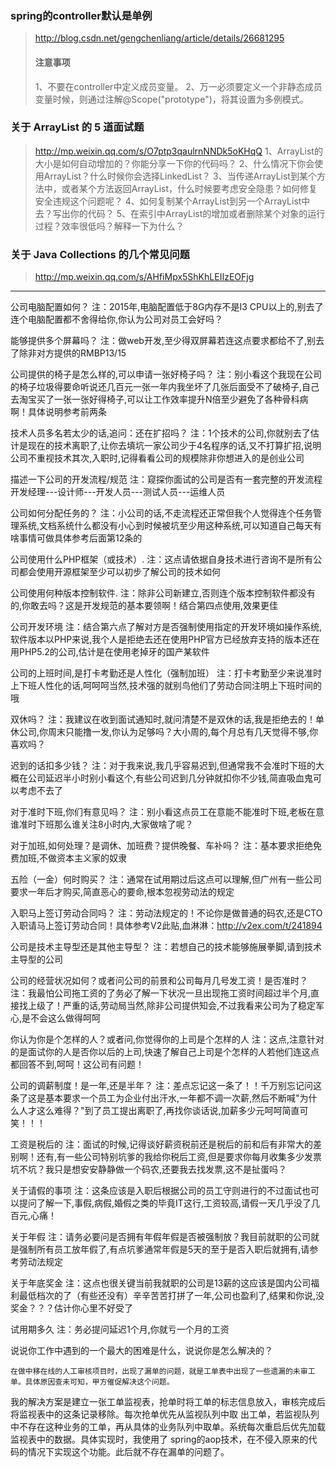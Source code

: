 ### spring的controller默认是单例
> http://blog.csdn.net/gengchenliang/article/details/26681295
> #### 注意事项
> 1、不要在controller中定义成员变量。
> 2、万一必须要定义一个非静态成员变量时候，则通过注解@Scope("prototype")，将其设置为多例模式。
### 关于 ArrayList 的 5 道面试题
> http://mp.weixin.qq.com/s/O7ptp3qaulrnNNDk5oKHqQ
> 1、ArrayList的大小是如何自动增加的？你能分享一下你的代码吗？
> 2、什么情况下你会使用ArrayList？什么时候你会选择LinkedList？
> 3、当传递ArrayList到某个方法中，或者某个方法返回ArrayList，什么时候要考虑安全隐患？如何修复安全违规这个问题呢？
> 4、如何复制某个ArrayList到另一个ArrayList中去？写出你的代码？
> 5、在索引中ArrayList的增加或者删除某个对象的运行过程？效率很低吗？解释一下为什么？
### 关于 Java Collections 的几个常见问题
> http://mp.weixin.qq.com/s/AHfiMpx5ShKhLEIIzEOFjg
--------------------------------------------------------------------------------------
公司电脑配置如何？
注：2015年,电脑配置低于8G内存不是I3 CPU以上的,别去了连个电脑配置都不舍得给你,你认为公司对员工会好吗？

能够提供多个屏幕吗？
注：做web开发,至少得双屏幕若连这点要求都给不了,别去了除非对方提供的RMBP13/15

公司提供的椅子是怎么样的,可以申请一张好椅子吗？
注：别小看这个我现在公司的椅子垃圾得要命听说还几百元一张一年内我坐坏了几张后面受不了破椅子,自己去淘宝买了一张一张好得椅子,可以让工作效率提升N倍至少避免了各种骨科病啊！具体说明参考前两条

技术人员多名若太少的话,追问：还在扩招吗？
注：1个技术的公司,你就别去了估计是现在的技术离职了,让你去填坑一家公司少于4名程序的话,又不打算扩招,说明公司不重视技术其次,入职时,记得看看公司的规模除非你想进入的是创业公司

描述一下公司的开发流程/规范
注：窥探你面试的公司是否有一套完整的开发流程开发经理---设计师---开发人员---测试人员---运维人员

公司如何分配任务的？
注：小公司的话,不走流程还正常但我个人觉得连个任务管理系统,文档系统什么都没有小心到时候被坑至少用这种系统,可以知道自己每天有啥事情可做具体参考后面第12条的

公司使用什么PHP框架（或技术）.
注：这点请依据自身技术进行咨询不是所有公司都会使用开源框架至少可以初步了解公司的技术如何

公司使用何种版本控制软件.
注：除非公司新建立,否则连个版本控制软件都没有的,你敢去吗？这是开发规范的基本要领啊！结合第四点使用,效果更佳

公司开发环境
注：结合第六点了解对方是否强制使用指定的开发环境如操作系统,软件版本以PHP来说,我个人是拒绝去还在使用PHP官方已经放弃支持的版本还在用PHP5.2的公司,估计是在使用老掉牙的国产某软件

公司的上班时间,是打卡考勤还是人性化（强制加班）
注：打卡考勤至少来说准时上下班人性化的话,呵呵呵当然,技术强的就别鸟他们了劳动合同注明上下班时间的哦

双休吗？
注：我建议在收到面试通知时,就问清楚不是双休的话,我是拒绝去的！单休公司,你周末只能撸一发,你认为足够吗？大小周的,每个月总有几天觉得不够,你喜欢吗？

迟到的话扣多少钱？
注：对于我来说,我几乎容易迟到,但通常我不会准时下班的大概在公司延迟半小时别小看这个,有些公司迟到几分钟就扣你不少钱,简直吸血鬼可以考虑不去了

对于准时下班,你们有意见吗？
注：别小看这点员工在意能不能准时下班,老板在意谁准时下班那么谁关注8小时内,大家做啥了呢？

对于加班,如何处理？是调休、加班费？提供晚餐、车补吗？
注：基本要求拒绝免费加班,不做资本主义家的奴隶

五险（一金）何时购买？
注：通常在试用期过后这点可以理解,但广州有一些公司要求一年后才购买,简直恶心的要命,根本忽视劳动法的规定

入职马上签订劳动合同吗？
注：劳动法规定的！不论你是做普通的码农,还是CTO入职请马上签订劳动合同！具体参考V2此贴,血淋淋：http://v2ex.com/t/241894

公司是技术主导型还是其他主导型？
注：若想自己的技术能够施展拳脚,请到技术主导型的公司

公司的经营状况如何？或者问公司的前景和公司每月几号发工资！是否准时？
注：我最怕公司拖工资的了务必了解一下状况一旦出现拖工资时间超过半个月,直接找上级了！严重的话,劳动局当然,除非公司提供知会,不过我看来公司为了稳定军心,是不会这么做得呵呵

你认为你是个怎样的人？或者问,你觉得你的上司是个怎样的人
注：这点,注意针对的是面试你的人是否你以后的上司,快速了解自己上司是个怎样的人若他们连这点都回答不到,呵呵！这公司有问题！

公司的调薪制度！是一年,还是半年？
注：差点忘记这一条了！！千万别忘记问这条了这是基本要求一个员工为企业付出汗水,一年都不调一次薪,然后不断喊"为什么人才这么难得？"到了员工提出离职了,再找你谈话说,加薪多少元呵呵简直可笑！！！

工资是税后的
注：面试的时候,记得谈好薪资税前还是税后的前和后有非常大的差别啊！还有,有一些公司特别坑爹的我给你税后工资,但是要求你每月收集多少发票坑不坑？我只是想安安静静做一个码农,还要我去找发票,这不是扯蛋吗？

关于请假的事项
注：这条应该是入职后根据公司的员工守则进行的不过面试也可以提问了解一下,事假,病假,婚假之类的毕竟IT这行,工资较高,请假一天几乎没了几百元,心痛！

关于年假
注：请务必要问是否拥有年假年假是否被强制放？我目前就职的公司就是强制所有员工放年假了,有点坑爹通常年假是5天的至于是否入职后就拥有,请参考劳动法规定

关于年底奖金
注：这点也很关键当前我就职的公司是13薪的这应该是国内公司福利最低档次的了（有些还没有）辛辛苦苦打拼了一年,公司也盈利了,结果和你说,没奖金？？？估计你心里不好受了

试用期多久
注：务必提问延迟1个月,你就亏一个月的工资

说说你工作中遇到的一个最大的困难是什么，说说你是怎么解决的？

    在做中移在线的人工审核项目时，出现了漏单的问题，就是工单表中出现了一些遗漏的未审工单。具体原因查未可知，甲方催促解决这个问题。
我的解决方案是建立一张工单监视表，抢单时将工单的标志信息放入，审核完成后将监视表中的这条记录移除。每次抢单优先从监视队列中取
出工单，若监视队列中不存在这种业务的工单，再从具体的业务队列中取单。系统每次重启后优先加载监视表中的数据。具体实现时，我使用了
spring的aop技术，在不侵入原来的代码的情况下实现这个功能。此后就不存在漏单的问题了。